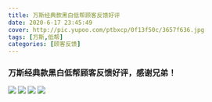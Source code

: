 ```yaml
---
title: 万斯经典款黑白低帮顾客反馈好评
date: 2020-6-17 23:45:49
cover: http://pic.yupoo.com/ptbxcp/0f13f50c/3657f636.jpg
tags: [万斯,低帮]
categories: [顾客反馈]
---
```


###  万斯经典款黑白低帮顾客反馈好评，感谢兄弟！
![](http://pic.yupoo.com/ptbxcp/96d41917/7512b31c.jpg)
![](http://pic.yupoo.com/ptbxcp/0f13f50c/3657f636.jpg)
![](http://pic.yupoo.com/ptbxcp/dbd4c3a9/94664d99.jpg)
![](http://pic.yupoo.com/ptbxcp/5d5edae6/f2bf3f4b.jpg)
